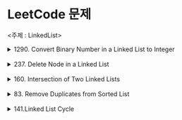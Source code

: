 # LeetCode 문제

<주제 : LinkedList>

<details>
    <summary>1290. Convert Binary Number in a Linked List to Integer</summary>
문제 : 주어진 노드 순서에 맞는 비트값을 구하여 반환하라.

```java
/**
 * Definition for singly-linked list.
 * public class ListNode {
 *     int val;
 *     ListNode next;
 *     ListNode() {}
 *     ListNode(int val) { this.val = val; }
 *     ListNode(int val, ListNode next) { this.val = val; this.next = next; }
 * }
 */
class Solution {
    public int getDecimalValue(ListNode head) {
      
        int result = 0;
        ListNode node = head;
        
        while(node != null){
            result = 2*result + node.val;
            node = node.next;
        }
        return result;
        
    }
    
}
```

설명)

1. 리스트 노드를 새로운 변수에 할당
2. 다음 노드가 null 일때까지 반복을 돌린다.
3. `result = 2* result + node.val`
    
    ex) 1011 
    
    - result = 2*0+1  = 1
    - result = 2*1+0  = 2
    - result = 2*2+1 = 5
    - result = 2*5+1 = 11

</details>

<br>

<details>
    <summary>237. Delete Node in a Linked List</summary>
문제 : 인자로 넘어오는 노드를 삭제하는 함수를 작성하라.

```java
/**
 * Definition for singly-linked list.
 * public class ListNode {
 *     int val;
 *     ListNode next;
 *     ListNode(int x) { val = x; }
 * }
 */
class Solution {
    public void deleteNode(ListNode node) {
        node.val = node.next.val;
        node.next = node.next.next;
        
    }
}
```

설명)

<img width="335" alt="스크린샷 2022-02-10 오전 1 42 21" src="https://user-images.githubusercontent.com/81874493/153247885-909d4b00-2d38-433e-bc6e-8e74f910536b.png">

1. 주어진 노드의 value 를 다음 노드의 값(1)으로 할당한다.
2. 주어진 노드의 next를 다음 노드의 next 노드(9)로 변경한다.

</details>

<br>

<details>
    <summary>160. Intersection of Two Linked Lists</summary>
문제: 주어진 두 노드에서 처음으로 서로 결합되는 노드를 반환하라.

```java
/**
 * Definition for singly-linked list.
 * public class ListNode {
 *     int val;
 *     ListNode next;
 *     ListNode(int x) {
 *         val = x;
 *         next = null;
 *     }
 * }
 */
public class Solution {
    public ListNode getIntersectionNode(ListNode headA, ListNode headB) {
        
        if(headA ==null || headB == null)
            return null;
        
        ListNode tempA = headA;
        ListNode tempB = headB;
        ListNode result = null;
        
        Set <ListNode> set = new HashSet<>();

        while(tempA !=null){
            set.add(tempA);
            tempA = tempA.next;
        }
        
        while(tempB != null){
            if(set.contains(tempB)){
                result = tempB;
                break;
            }
            tempB = tempB.next;
        }
        return result;
        
    }
}
```

설명)

<img width="617" alt="스크린샷 2022-02-10 오전 1 42 29" src="https://user-images.githubusercontent.com/81874493/153247938-daa2e9dc-c34f-47b1-bdbb-f1e880b25ff6.png">

1. A 노드에서 연결되는 모든 노드들의 객체 값을  ArrayList에 넣는다.
2. ArrayList에서 B의 노드값을 순환하며 처음으로 동일되는 객체값을 result에 할당하여 반환한다.
</details>

<br>

<details>
    <summary>83. Remove Duplicates from Sorted List</summary>
문제 : 주어진 노드중 중복된 값이 있는 노드가 없도록 구성하라

```java
/**
 * Definition for singly-linked list.
 * public class ListNode {
 *     int val;
 *     ListNode next;
 *     ListNode() {}
 *     ListNode(int val) { this.val = val; }
 *     ListNode(int val, ListNode next) { this.val = val; this.next = next; }
 * }
 */
class Solution {
    public ListNode deleteDuplicates(ListNode head) {
        if(head == null){
            return null;
        }
        
        ListNode temp1 = head;
        
        while(temp1 !=null){
            
            if(temp1.next!=null && temp1.val == temp1.next.val){
                ListNode temp2 = temp1;
                while(temp2.next !=null && temp2.val == temp2.next.val){
                    temp2=temp2.next;
                }
                temp1.next = temp2.next;
            } 
            temp1 = temp1.next;
        }
        
        return head;
        
    }
}
```

설명)

<img width="505" alt="스크린샷 2022-02-10 오전 1 42 35" src="https://user-images.githubusercontent.com/81874493/153247976-89e76b22-4190-4bc9-a664-93e09d449a01.png">

1. 주어진 노드 값과 다음 노드의 값이 동일하다면 새로운 temp2를 생성하여 앞 뒤의 값이 동일하지 않은 노드를 찾는다.
2. 현재의 노드의 next에 이전에 찾은 앞 뒤의 값이 동일하지않은 노드를 할당한다. 
</details>

<br>

<details>
    <summary>141.Linked List Cycle</summary>
    문제 : 주어진 연결리스트에 cycle의 존재 여부 파악

```java
/**
 * Definition for singly-linked list.
 * class ListNode {
 *     int val;
 *     ListNode next;
 *     ListNode(int x) {
 *         val = x;
 *         next = null;
 *     }
 * }
 */
public class Solution {
    public boolean hasCycle(ListNode head) {
        
        ArrayList<ListNode> list = new ArrayList<>();
        
        ListNode temp = head;
        while(temp != null){
            if(list.contains(temp)){
                return true;
            }
            list.add(temp);
            temp = temp.next;
        }
        return false;
        
    }
}
```

설명)
f
<img width="407" alt="스크린샷 2022-02-10 오전 1 42 42" src="https://user-images.githubusercontent.com/81874493/153248014-72d741b3-1ea2-415e-9035-99ad7b94e280.png">

1. 새로운 ArrayList를 만들고 연결리스트를 순회하며 노드 객체값을 리스트에 저장
2. 만약 순회중 ArrayList내에 동일한 노드 객체값이 있다면 true 반환 아닐경우 false 반환
</details>
